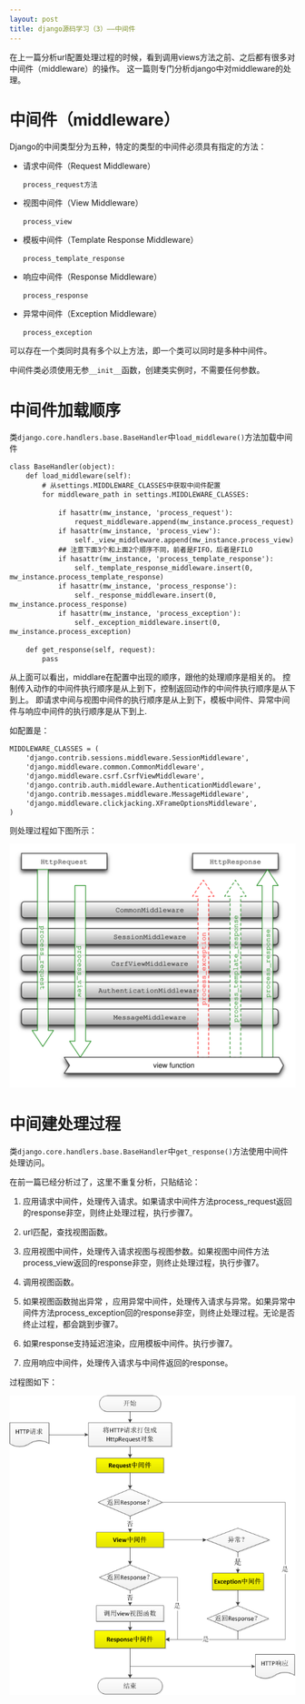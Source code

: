 ```yaml
---
layout: post
title: django源码学习（3）——中间件
---
```

在上一篇分析url配置处理过程的时候，看到调用views方法之前、之后都有很多对中间件（middleware）的操作。
这一篇则专门分析django中对middleware的处理。

# 中间件（middleware） 
Django的中间类型分为五种，特定的类型的中间件必须具有指定的方法：

* 请求中间件（Request Middleware）

    `process_request方法`

* 视图中间件（View Middleware）

    `process_view`

* 模板中间件（Template Response Middleware）

    `process_template_response`

* 响应中间件（Response Middleware）

    `process_response`

* 异常中间件（Exception Middleware）

    `process_exception`

可以存在一个类同时具有多个以上方法，即一个类可以同时是多种中间件。

中间件类必须使用无参`__init__`函数，创建类实例时，不需要任何参数。

# 中间件加载顺序 
类`django.core.handlers.base.BaseHandler`中`load_middleware()`方法加载中间件

    class BaseHandler(object):
        def load_middleware(self):
            # 从settings.MIDDLEWARE_CLASSES中获取中间件配置
            for middleware_path in settings.MIDDLEWARE_CLASSES:

                if hasattr(mw_instance, 'process_request'):
                    request_middleware.append(mw_instance.process_request)
                if hasattr(mw_instance, 'process_view'):
                    self._view_middleware.append(mw_instance.process_view)
                ## 注意下面3个和上面2个顺序不同，前者是FIFO，后者是FILO
                if hasattr(mw_instance, 'process_template_response'):
                    self._template_response_middleware.insert(0, mw_instance.process_template_response)
                if hasattr(mw_instance, 'process_response'):
                    self._response_middleware.insert(0, mw_instance.process_response)
                if hasattr(mw_instance, 'process_exception'):
                    self._exception_middleware.insert(0, mw_instance.process_exception)
    
        def get_response(self, request):
            pass

从上面可以看出，middlare在配置中出现的顺序，跟他的处理顺序是相关的。
控制传入动作的中间件执行顺序是从上到下，控制返回动作的中间件执行顺序是从下到上。
即请求中间与视图中间件的执行顺序是从上到下，模板中间件、异常中间件与响应中间件的执行顺序是从下到上.

如配置是：

    MIDDLEWARE_CLASSES = (
        'django.contrib.sessions.middleware.SessionMiddleware',
        'django.middleware.common.CommonMiddleware',
        'django.middleware.csrf.CsrfViewMiddleware',
        'django.contrib.auth.middleware.AuthenticationMiddleware',
        'django.contrib.messages.middleware.MessageMiddleware',
        'django.middleware.clickjacking.XFrameOptionsMiddleware',
    )

则处理过程如下图所示：

![django middleware order](/assets/images/django/django_middleware_order.svg)

# 中间建处理过程
类`django.core.handlers.base.BaseHandler`中`get_response()`方法使用中间件处理访问。

在前一篇已经分析过了，这里不重复分析，只贴结论：

1. 应用请求中间件，处理传入请求。如果请求中间件方法process_request返回的response非空，则终止处理过程，执行步骤7。

2. url匹配，查找视图函数。

3. 应用视图中间件，处理传入请求视图与视图参数。如果视图中间件方法process_view返回的response非空，则终止处理过程，执行步骤7。

4. 调用视图函数。

5. 如果视图函数抛出异常 ，应用异常中间件，处理传入请求与异常。如果异常中间件方法process_exception回的response非空，则终止处理过程。无论是否终止过程，都会跳到步骤7。

6. 如果response支持延迟渲染，应用模板中间件。执行步骤7。

7. 应用响应中间件，处理传入请求与中间件返回的response。

过程图如下：

![django middleware process](/assets/images/django/django_middleware_process.png)


